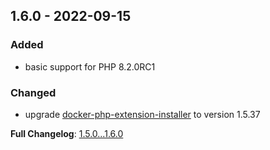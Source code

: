 
## 1.6.0 - 2022-09-15

### Added

- basic support for PHP 8.2.0RC1

### Changed

- upgrade [docker-php-extension-installer](https://github.com/mlocati/docker-php-extension-installer) to version 1.5.37

**Full Changelog**: [1.5.0...1.6.0](https://github.com/llaville/docker-php-toolbox/compare/1.5.0...1.6.0)
